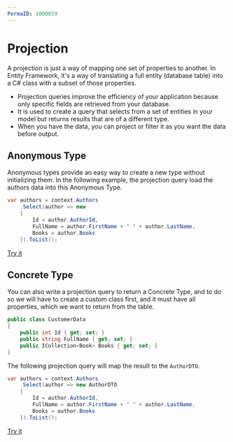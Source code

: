 ```yaml
---
PermaID: 1000059
---
```


# Projection

A projection is just a way of mapping one set of properties to another. In Entity Framework, it's a way of translating a full entity (database table) into a C# class with a subset of those properties.

 - Projection queries improve the efficiency of your application because only specific fields are retrieved from your database.
 - It is used to create a query that selects from a set of entities in your model but returns results that are of a different type.
 - When you have the data, you can project or filter it as you want the data before output.

## Anonymous Type

Anonymous types provide an easy way to create a new type without initializing them. In the following example, the projection query load the authors data into this Anonymous Type.

```csharp
var authors = context.Authors
    .Select(author => new
    {
    	Id = author.AuthorId,
    	FullName = author.FirstName + " " + author.LastName,
    	Books = author.Books
    }).ToList();
```

[Try it](https://dotnetfiddle.net/0tql9y)

## Concrete Type

You can also write a projection query to return a Concrete Type, and to do so we will have to create a custom class first, and it must have all properties, which we want to return from the table.

```csharp
public class CustomerData
{
    public int Id { get; set; }
    public string FullName { get; set; }
    public ICollection<Book> Books { get; set; }
}
```

The following projection query will map the result to the `AuthorDTO`.

```csharp
var authors = context.Authors
    .Select(author => new AuthorDTO
    {
    	Id = author.AuthorId,
    	FullName = author.FirstName + " " + author.LastName,
    	Books = author.Books
    }).ToList();
```

[Try it](https://dotnetfiddle.net/R3yQKp)